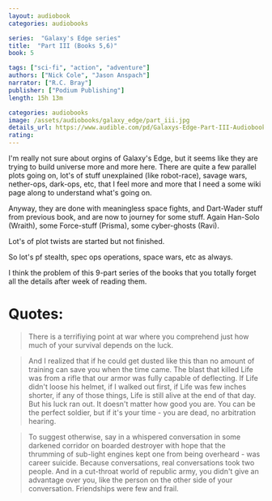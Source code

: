 ```yaml
---
layout: audiobook
categories: audiobooks

series:  "Galaxy's Edge series"
title:  "Part III (Books 5,6)"
book: 5

tags: ["sci-fi", "action", "adventure"]
authors: ["Nick Cole", "Jason Anspach"]
narrator: ["R.C. Bray"]
publisher: ["Podium Publishing"]
length: 15h 13m

categories: audiobooks
image: /assets/audiobooks/galaxy_edge/part_iii.jpg
details_url: https://www.audible.com/pd/Galaxys-Edge-Part-III-Audiobook/B07FSVCJ5J
rating: 
---
```


I'm really not sure about orgins of Galaxy's Edge, but it seems like they are trying to build universe more and more here.
There are quite a few parallel plots going on, lot's of stuff unexplained (like robot-race), savage wars, nether-ops, dark-ops, etc, that I feel more and more that I need a some wiki page along to understand what's going on.

Anyway, they are done with meaningless space fights, and Dart-Wader stuff from previous book, and are now to journey for some stuff. Again Han-Solo (Wraith), some Force-stuff (Prisma), some cyber-ghosts (Ravi).

Lot's of plot twists are started but not finished.

So lot's pf stealth, spec ops operations, space wars, etc as always.

I think the problem of this 9-part series of the books that you totally forget all the details after week of reading them.

# Quotes:

> There is a terrifiying point at war where you comprehend just how much of your survival depends on the luck.

> And I realized that if he could get dusted like this than no amount of training can save you when the time came. The blast that killed Life was from a rifle that our armor  was fully capable of deflecting. If Life didn't loose his helmet, if I walked out first, if Life was few inches shorter, if any of those things, Life is still alive at the end of that day. But his luck ran out. It doesn't matter how good you are. You can be the perfect soldier, but if it's your time - you are dead, no arbitration hearing. 

> To suggest otherwise, say in a whispered conversation in some darkened corridor on boarded destroyer with hope that the thrumming of sub-light engines kept one from being overheard - was career suicide. Because conversations, real conversations took two people. And in a cut-throat world of republic army, you didn't give an advantage over you, like the person on the other side of your conversation. Friendships were few and frail.
